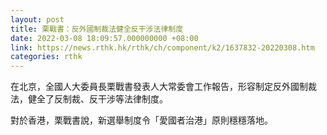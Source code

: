 ```yaml
---
layout: post
title: 栗戰書：反外國制裁法健全反干涉法律制度
date: 2022-03-08 18:09:57.000000000 +08:00
link: https://news.rthk.hk/rthk/ch/component/k2/1637832-20220308.htm
categories: rthk
---
```


在北京，全國人大委員長栗戰書發表人大常委會工作報告，形容制定反外國制裁法，健全了反制裁、反干涉等法律制度。

對於香港，栗戰書說，新選舉制度令「愛國者治港」原則穩穩落地。
